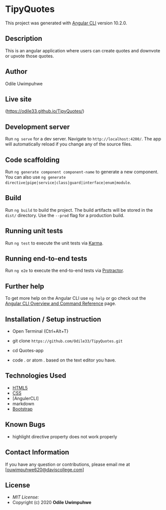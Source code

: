 # TipyQuotes

This project was generated with [Angular CLI](https://github.com/angular/angular-cli) version 10.2.0.

## Description

This is an angular application where users can create quotes and downvote or upvote those quotes.
## Author
 Odile Uwimpuhwe
## Live site

(https://odile33.github.io/TipyQuotes/)

## Development server

Run `ng serve` for a dev server. Navigate to `http://localhost:4200/`. The app will automatically reload if you change any of the source files.

## Code scaffolding

Run `ng generate component component-name` to generate a new component. You can also use `ng generate directive|pipe|service|class|guard|interface|enum|module`.

## Build

Run `ng build` to build the project. The build artifacts will be stored in the `dist/` directory. Use the `--prod` flag for a production build.

## Running unit tests

Run `ng test` to execute the unit tests via [Karma](https://karma-runner.github.io).

## Running end-to-end tests

Run `ng e2e` to execute the end-to-end tests via [Protractor](http://www.protractortest.org/).

## Further help

To get more help on the Angular CLI use `ng help` or go check out the [Angular CLI Overview and Command Reference](https://angular.io/cli) page.

## Installation / Setup instruction
* Open Terminal {Ctrl+Alt+T}

* git clone ```https://github.com/Odile33/TipyQuotes.git```

* cd Quotes-app

* code . or atom . based on the text editor you have.

## Technologies Used

* [HTML5](https://github.com/topics/html5)
* [CSS](https://github.com/topics/css3)
* [AngulerCLI]
* markdown
* [Bootstrap](https://github.com/topics/bootstrap)

## Known Bugs
* highlight directive property does not work properly

## Contact Information 

If you have any question or contributions, please email me at [ouwimpuhwe620@daviscollege.com]

## License
* *MIT License:*
* Copyright (c) 2020 **Odile Uwimpuhwe**
